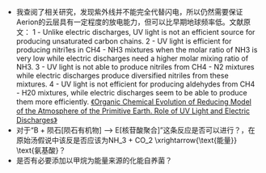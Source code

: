 - 我查阅了相关研究，发现紫外线并不能完全代替闪电，所以仍然需要保证Aerion的云层具有一定程度的放电能力，但可以比早期地球频率低。文献原文：
1 - Unlike electric discharges, UV light is not an efficient source for producing unsaturated carbon chains.
2 - UV light is efficient for producing nitri1es in CH4 - NH3 mixtures when the molar ratio of NH3 is very low while electric discharges need a higher molar mixing ratio of NH3.
3 - UV light is not able to produce nitriles from CH4 - N2 mixtures while electric discharges produce diversified nitriles from these mixtures.
4 - UV light is not efficient for producing aldehydes from CH4 - H20 mixtures, while electric discharges seem to be able to produce them more efficiently.
[《Organic Chemical Evolution of Reducing Model of the Atmosphere of the Primitive Earth. Role of UV Light and Electric Discharges》](https://page-one.springer.com/pdf/preview/10.1007/978-94-009-8420-2_11)
- 对于“B + 陨石[陨石有机物] --> E[核苷酸聚合]”这条反应是否可以进行？，在原始汤假说中该反是否应该为NH_3 + CO_2 \xrightarrow{\text{能量}} \text{氨基酸}？
- 是否有必要添加以甲烷为能量来源的化能自养菌？